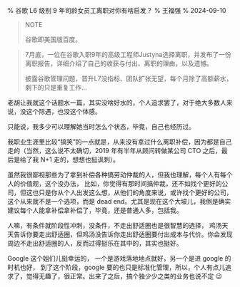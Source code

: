% 谷歌 L6 级别 9 年司龄女员工离职对你有啥启发？
% 王福强
% 2024-09-10

> NOTE
>
> 谷歌即美国版百度。

> 7月底，一位在谷歌入职9年的高级工程师Justyna选择离职，并发布了一份离职报告，详细介绍了自己的收获与付出、离职的理由，以及遗憾。
> 
> 披露谷歌管理问题，晋升L7没指标、团队扩张无望，每个月除了高额薪水，剩下的只是重复工作...

老胡让我就这个话题水一篇，其实没啥好水的，个人追求罢了，对于绝大多数人来说，没这个际遇，也没这个体感。

只能说，我多少可以理解她当时怎么个状态，毕竟，自己也经历过。

我职业生涯里比较“搞笑”的一点就是，从来没有拿过什么离职补偿，因为都是自己走的（当然，这么说不太确切，2019 年有半年从顾问转做某公司 CTO 之后，最后是给了我 N+1 走的，想想也挺讽刺）。

虽然我很鄙视那些为了拿到补偿各种搞劳动仲裁的人，但我也理解，每个人有每个人的价值观，这个没办法， 比如，你觉得有那时间搞仲裁，还不如找个更好的公司，但这也只是你从个人出发这么想，从他们的角度来说，或许找个更好的公司，这个从来就不是一个选项，而是 dead end。尤其是现在这个大坡儿，我倒是确实建议每个人能拿补偿拿补偿了，毕竟，还是普通人多，包括我。

人嘛，有条件就阶段性冲刺，没条件，不走出舒适圈也是很智慧的选择， 鸡汤天天告诉你要走出舒适圈，但鸡汤没告诉你走出舒适圈要付出成本与代价。你会发现周边不走出舒适圈的人，反而过得挺乐在其中的，其实也挺好。

Google 这个姐们儿挺幸运的， 一个是游戏落地地点就好，另一个是进 google 的时机也好， 到了这个阶段，google 要的也只是标准化管理，所以，个人有点儿追求了，觉得无趣了，很正常。出来了之后，搞个独少少之类的业务也说不定 😉




